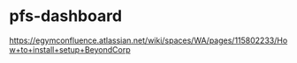 # pfs-dashboard

https://egymconfluence.atlassian.net/wiki/spaces/WA/pages/115802233/How+to+install+setup+BeyondCorp
